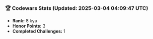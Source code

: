 ### 🏆 Codewars Stats (Updated: 2025-03-04 04:09:47 UTC)

- **Rank:** 8 kyu
- **Honor Points:** 3
- **Completed Challenges:** 1
